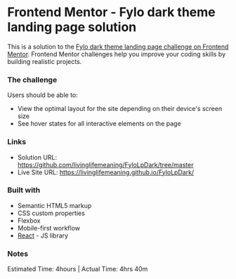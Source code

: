 # Frontend Mentor - Fylo dark theme landing page solution

This is a solution to the [Fylo dark theme landing page challenge on Frontend Mentor](https://www.frontendmentor.io/challenges/fylo-dark-theme-landing-page-5ca5f2d21e82137ec91a50fd). Frontend Mentor challenges help you improve your coding skills by building realistic projects. 

### The challenge

Users should be able to:

- View the optimal layout for the site depending on their device's screen size
- See hover states for all interactive elements on the page

### Links

- Solution URL: https://github.com/livinglifemeaning/FyloLpDark/tree/master
- Live Site URL: https://livinglifemeaning.github.io/FyloLpDark/


### Built with

- Semantic HTML5 markup
- CSS custom properties
- Flexbox
- Mobile-first workflow
- [React](https://reactjs.org/) - JS library


### Notes

Estimated Time: 4hours | Actual Time: 4hrs 40m 

